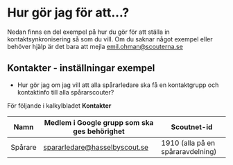 # Hur gör jag för att...?
Nedan finns en del exempel på hur du gör för att
ställa in kontaktsynkronisering så som du vill.
Om du saknar något exempel eller behöver hjälp är det bara att mejla emil.ohman@scouterna.se

## Kontakter - inställningar exempel
- Hur gör jag om jag vill att alla spårarledare ska få en kontaktgrupp och kontaktinfo till alla spårarscouter?

För följande i kalkylbladet **Kontakter**
    <table>
        <thead>
            <tr>
            <th>Namn</th>
            <th>Medlem i Google grupp som ska ges behörighet</th>
            <th>Scoutnet-id</th>
            </tr>
        </thead>
        <tbody>
            <tr>
            <td>Spårare</td>
            <td>spararledare@hasselbyscout.se</td>
            <td>1910 (alla på en spåraravdelning)</td>
            </tr>
        </tbody>
    </table>